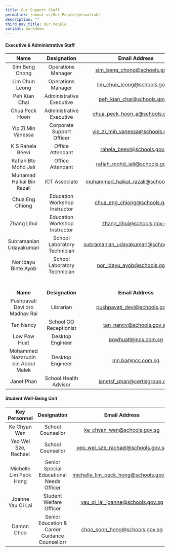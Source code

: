 ```yaml
---
title: Our Support Staff
permalink: /about-us/Our-People/permalink/
description: ""
third_nav_title: Our People
variant: markdown
---
```

#### Executive &amp; Administrative Staff

| Name | Designation | Email Address |
|:---:|:---:|:---:|
|  Sim Beng Chong | Operations Manager | sim_beng_chong@schools.gov.sg |
|  Lim Chun Leong | Operations Manager | lim_chun_leong@schools.gov.sg|
| Peh Kian Chai | Administrative Executive | peh_kian_chai@schools.gov.sg |
| Chua Peck Hoon| Administrative Executive | chua_peck_hoon_a@schools.gov.sg |
| Yip Zi Min Vanessa | Corporate Support Officer | yip_zi_min_vanessa@schools.gov.sg |
| K S Rahela Beevi | Office Attendant  | rahela_beevi@schools.gov.sg |
| Rafiah Bte Mohd Jali | Office Attendant  | rafiah_mohd_jali@schools.gov.sg |
| Muhamad Haikal Bin Razali | ICT Associate | muhammad_haikal_razali@schools.gov.sg |
| Chua Eng Chiong | Education Workshop Instructor | chua_eng_chiong@schools.gov.sg |
| Zhang Lihui | Education Workshop Instructor | zhang_lihui@schools.gov.sg |
| Subramanian Udayakumari | School Laboratory Technician | subramanian_udayakumari@schools.gov.sg |
| Nor Idayu Binte Ayob | School Laboratory Technician | nor_idayu_ayob@schools.gov.sg|
<br><br>**Name** |  <br><br>**Designation**  | <br><br>**Email Address**  |
| Pushpavati Devi d/o Madhav Rai| Librarian | pushpavati_devi@schools.gov.sg|
| Tan Nancy | School GO Receptionist | tan_nancy@schools.gov.sg |
| Low Pow Huat | Desktop Engineer | powhuatl@ncs.com.sg |
| Mohammed Nazarudin bin Abdul Malek | Desktop Engineer | mn.ba@ncs.com.sg |
| Janet Phan | School Health Advisor | janetsf_phan@certisgroup.com |


#### Student Well-Being Unit

| Key Personnel | Designation | Email Address |
|:---:|:---:|:---:|
| Ke Chyan Wen | School Counsellor | ke_chyan_wen@schools.gov.sg |
| Yeo Wei Sze, Rachael| School Counsellor | yeo_wei_sze_rachael@schools.gov.sg |
| Michelle Lim Peck Hong | Senior Special Educational Needs Officer | michelle_lim_peck_hong@schools.gov.sg |
| Joanne Yau Oi Lai | Student Welfare Officer| yau_oi_lai_joanne@schools.gov.sg |
| Damon Choo | Senior Education &amp; Career Guidance Counsellorr | choo_soon_heng@schools.gov.sg |
